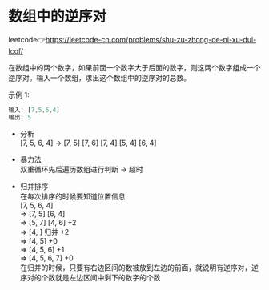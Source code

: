 # 数组中的逆序对  
leetcode👉https://leetcode-cn.com/problems/shu-zu-zhong-de-ni-xu-dui-lcof/  

在数组中的两个数字，如果前面一个数字大于后面的数字，则这两个数字组成一个逆序对。输入一个数组，求出这个数组中的逆序对的总数。

示例 1:
```js
输入: [7,5,6,4]
输出: 5
```

- 分析  
  [7, 5, 6, 4] -> [7, 5] [7, 6] [7, 4] [5, 4] [6, 4]  

- 暴力法  
  双重循环先后遍历数组进行判断 -> 超时  

- 归并排序  
  在每次排序的时候要知道位置信息  
  [7, 5, 6, 4]  
  => [7, 5] [6, 4]  
  => [5, 7] [4, 6] +2  
  => [4, ] 归并  +2  
  => [4, 5] +0  
  => [4, 5, 6] +1  
  => [4, 5, 6, 7] +0  
  在归并的时候，只要有右边区间的数被放到左边的前面，就说明有逆序对，逆序对的个数就是左边区间中剩下的数字的个数  